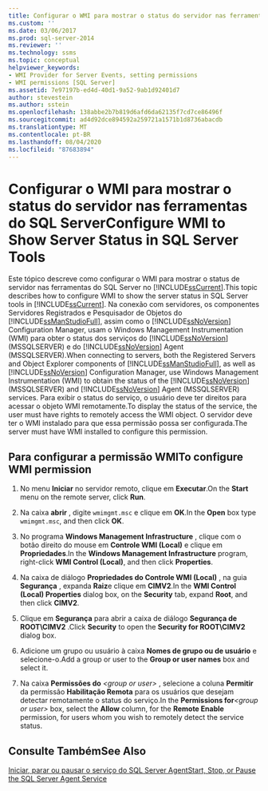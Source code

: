```yaml
---
title: Configurar o WMI para mostrar o status do servidor nas ferramentas do SQL Server | Microsoft Docs
ms.custom: ''
ms.date: 03/06/2017
ms.prod: sql-server-2014
ms.reviewer: ''
ms.technology: ssms
ms.topic: conceptual
helpviewer_keywords:
- WMI Provider for Server Events, setting permissions
- WMI permissions [SQL Server]
ms.assetid: 7e97197b-ed4d-40d1-9a52-9ab1d92401d7
author: stevestein
ms.author: sstein
ms.openlocfilehash: 138abbe2b7b819d6afd6da62135f7cd7ce86496f
ms.sourcegitcommit: ad4d92dce894592a259721a1571b1d8736abacdb
ms.translationtype: MT
ms.contentlocale: pt-BR
ms.lasthandoff: 08/04/2020
ms.locfileid: "87683894"
---
```

# <a name="configure-wmi-to-show-server-status-in-sql-server-tools"></a><span data-ttu-id="d6420-102">Configurar o WMI para mostrar o status do servidor nas ferramentas do SQL Server</span><span class="sxs-lookup"><span data-stu-id="d6420-102">Configure WMI to Show Server Status in SQL Server Tools</span></span>
  <span data-ttu-id="d6420-103">Este tópico descreve como configurar o WMI para mostrar o status de servidor nas ferramentas do SQL Server no [!INCLUDE[ssCurrent](../includes/sscurrent-md.md)].</span><span class="sxs-lookup"><span data-stu-id="d6420-103">This topic describes how to configure WMI to show the server status in SQL Server tools in [!INCLUDE[ssCurrent](../includes/sscurrent-md.md)].</span></span> <span data-ttu-id="d6420-104">Na conexão com servidores, os componentes Servidores Registrados e Pesquisador de Objetos do [!INCLUDE[ssManStudioFull](../includes/ssmanstudiofull-md.md)], assim como o [!INCLUDE[ssNoVersion](../includes/ssnoversion-md.md)] Configuration Manager, usam o Windows Management Instrumentation (WMI) para obter o status dos serviços do [!INCLUDE[ssNoVersion](../includes/ssnoversion-md.md)] (MSSQLSERVER) e do [!INCLUDE[ssNoVersion](../includes/ssnoversion-md.md)] Agent (MSSQLSERVER).</span><span class="sxs-lookup"><span data-stu-id="d6420-104">When connecting to servers, both the Registered Servers and Object Explorer components of [!INCLUDE[ssManStudioFull](../includes/ssmanstudiofull-md.md)], as well as [!INCLUDE[ssNoVersion](../includes/ssnoversion-md.md)] Configuration Manager, use Windows Management Instrumentation (WMI) to obtain the status of the [!INCLUDE[ssNoVersion](../includes/ssnoversion-md.md)] (MSSQLSERVER) and [!INCLUDE[ssNoVersion](../includes/ssnoversion-md.md)] Agent (MSSQLSERVER) services.</span></span> <span data-ttu-id="d6420-105">Para exibir o status do serviço, o usuário deve ter direitos para acessar o objeto WMI remotamente.</span><span class="sxs-lookup"><span data-stu-id="d6420-105">To display the status of the service, the user must have rights to remotely access the WMI object.</span></span> <span data-ttu-id="d6420-106">O servidor deve ter o WMI instalado para que essa permissão possa ser configurada.</span><span class="sxs-lookup"><span data-stu-id="d6420-106">The server must have WMI installed to configure this permission.</span></span>  
  
##  <a name="to-configure-wmi-permission"></a><a name="SSMSProcedure"></a><span data-ttu-id="d6420-107">Para configurar a permissão WMI</span><span class="sxs-lookup"><span data-stu-id="d6420-107">To configure WMI permission</span></span>  
  
1.  <span data-ttu-id="d6420-108">No menu **Iniciar** no servidor remoto, clique em **Executar**.</span><span class="sxs-lookup"><span data-stu-id="d6420-108">On the **Start** menu on the remote server, click **Run**.</span></span>  
  
2.  <span data-ttu-id="d6420-109">Na caixa **abrir** , digite `wmimgmt.msc` e clique em **OK**.</span><span class="sxs-lookup"><span data-stu-id="d6420-109">In the **Open** box type `wmimgmt.msc`, and then click **OK**.</span></span>  
  
3.  <span data-ttu-id="d6420-110">No programa **Windows Management Infrastructure** , clique com o botão direito do mouse em **Controle WMI (Local)** e clique em **Propriedades**.</span><span class="sxs-lookup"><span data-stu-id="d6420-110">In the **Windows Management Infrastructure** program, right-click **WMI Control (Local)**, and then click **Properties**.</span></span>  
  
4.  <span data-ttu-id="d6420-111">Na caixa de diálogo **Propriedades do Controle WMI (Local)** , na guia **Segurança** , expanda **Raiz**e clique em **CIMV2**.</span><span class="sxs-lookup"><span data-stu-id="d6420-111">In the **WMI Control (Local) Properties** dialog box, on the **Security** tab, expand **Root**, and then click **CIMV2**.</span></span>  
  
5.  <span data-ttu-id="d6420-112">Clique em **Segurança** para abrir a caixa de diálogo **Segurança de ROOT\CIMV2** .</span><span class="sxs-lookup"><span data-stu-id="d6420-112">Click **Security** to open the **Security for ROOT\CIMV2** dialog box.</span></span>  
  
6.  <span data-ttu-id="d6420-113">Adicione um grupo ou usuário à caixa **Nomes de grupo ou de usuário** e selecione-o.</span><span class="sxs-lookup"><span data-stu-id="d6420-113">Add a group or user to the **Group or user names** box and select it.</span></span>  
  
7.  <span data-ttu-id="d6420-114">Na caixa **Permissões do** _\<group or user>_ , selecione a coluna **Permitir** da permissão **Habilitação Remota** para os usuários que desejam detectar remotamente o status do serviço.</span><span class="sxs-lookup"><span data-stu-id="d6420-114">In the **Permissions for**_\<group or user>_ box, select the **Allow** column, for the **Remote Enable** permission, for users whom you wish to remotely detect the service status.</span></span>  
  
## <a name="see-also"></a><span data-ttu-id="d6420-115">Consulte Também</span><span class="sxs-lookup"><span data-stu-id="d6420-115">See Also</span></span>  
 [<span data-ttu-id="d6420-116">Iniciar, parar ou pausar o serviço do SQL Server Agent</span><span class="sxs-lookup"><span data-stu-id="d6420-116">Start, Stop, or Pause the SQL Server Agent Service</span></span>](agent/start-stop-or-pause-the-sql-server-agent-service.md)  
  
  
